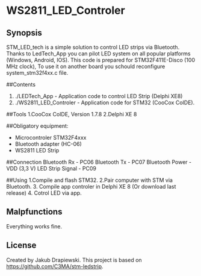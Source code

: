 # WS2811_LED_Controler

## Synopsis

STM_LED_tech is a simple solution to control LED strips via Bluetooth. Thanks to LedTech_App you can pilot LED system on all popular platforms (Windows, Android, IOS).
This code is prepared for STM32F411E-Disco (100 MHz clock), To use it on another board you schould reconfigure system_stm32f4xx.c file.

##Contents

1.  ./LEDTech_App - Application code to control LED Strip (Delphi XE8)
2.  ./WS2811_LED_Controler - Application code for STM32 (CooCox CoIDE).


##Tools
	1.CooCox CoIDE, Version 1.7.8
	2.Delphi XE 8


##Obligatory equipment:
- Microcontroler STM32F4xxx
- Bluetooth adapter (HC-06)
- WS2811 LED Strip


##Connection
	Bluetooth Rx - PC06
	Bluetooth Tx - PC07
	Bluetooth Power - VDD (3,3 V)
	LED Strip Signal - PC09
	
	
##Using
	1.Compile and flash STM32.
	2.Pair computer with STM via Bluetooth.
	3. Compile app controler in Delphi XE 8 (Or download last release)
	4. Cotrol LED via app.

## Malpfunctions

Everything works fine.


## License
Created by Jakub Drapiewski.
This project is based on https://github.com/C3MA/stm-ledstrip.